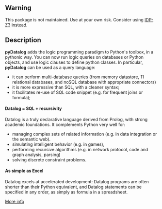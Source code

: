 
## Warning

This package is not maintained.  Use at your own risk.
Consider using [IDP-Z3](https://www.idp-z3.be/) instead.

## Description

**pyDatalog** adds the logic programming paradigm to Python's toolbox, in a pythonic way.
You can now run logic queries on databases or Python objects, and use logic clauses to define python classes.
In particular, **pyDatalog** can be used as a query language:

* it can perform multi-database queries (from memory datastore, 11 relational databases, and noSQL database with
  appropriate connectors)
* it is more expressive than SQL, with a cleaner syntax;
* it facilitates re-use of SQL code snippet (e.g. for frequent joins or formula);


#### Datalog = SQL + recursivity

Datalog is a truly declarative language derived from Prolog, with strong academic foundations.  It complements Python
very well for:

* managing complex sets of related information (e.g. in data integration or the semantic web).
* simulating intelligent behavior (e.g. in games),
* performing recursive algorithms (e.g. in network protocol, code and graph analysis, parsing)
* solving discrete constraint problems.


#### As simple as Excel

Datalog excels at accelerated development: Datalog programs are often shorter than their Python equivalent,
and Datalog statements can be specified in any order, as simply as formula in a spreadsheet.


[More info](https://sites.google.com/site/pydatalog/home)
